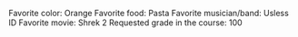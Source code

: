 Favorite color: Orange
Favorite food: Pasta
Favorite musician/band: Usless ID
Favorite movie: Shrek 2
Requested grade in the course: 100
